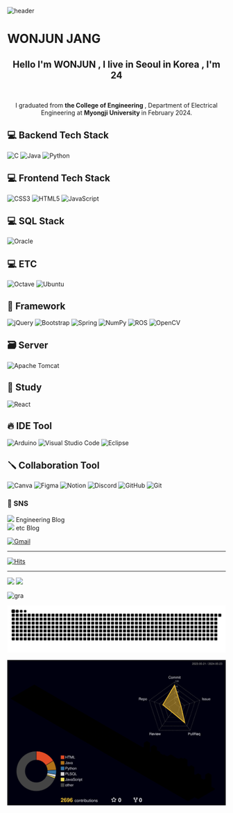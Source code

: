 ![header](https://capsule-render.vercel.app/api?type=cylinder&text=Juniel1299!)
 
 # WONJUN JANG

  
 <h2 align="center"> Hello I'm WONJUN , I live in Seoul in Korea , I'm 24</h2> <br>  
 <p align="center"> I graduated from <b> the College of Engineering </b>, Department of Electrical Engineering at <b> Myongji University </b> in February 2024. </p>

<h2>  💻 Backend Tech Stack </h2>
<div>

![C](https://img.shields.io/badge/c-%2300599C.svg?style=for-the-badge&logo=c&logoColor=white)
![Java](https://img.shields.io/badge/java-%23ED8B00.svg?style=for-the-badge&logo=openjdk&logoColor=white)
![Python](https://img.shields.io/badge/python-3670A0?style=for-the-badge&logo=python&logoColor=ffdd54)

</div>

<h2> 💻 Frontend Tech Stack </h2>
<div>
 
![CSS3](https://img.shields.io/badge/css3-%231572B6.svg?style=for-the-badge&logo=css3&logoColor=white)
![HTML5](https://img.shields.io/badge/html5-%23E34F26.svg?style=for-the-badge&logo=html5&logoColor=white)
![JavaScript](https://img.shields.io/badge/javascript-%23323330.svg?style=for-the-badge&logo=javascript&logoColor=%23F7DF1E)
 
</div>


<h2>💻 SQL Stack </h2>
<div>

 
![Oracle](https://img.shields.io/badge/Oracle-F80000?style=for-the-badge&logo=oracle&logoColor=white)
 
</div>

<h2> 💻 ETC </h2>
<div>

![Octave](https://img.shields.io/badge/OCTAVE-darkblue?style=for-the-badge&logo=octave&logoColor=fcd683)
![Ubuntu](https://img.shields.io/badge/Ubuntu-E95420?style=for-the-badge&logo=ubuntu&logoColor=white)

</div>



<h2> 🍿  Framework </h2>

<div>
 
![jQuery](https://img.shields.io/badge/jquery-%230769AD.svg?style=for-the-badge&logo=jquery&logoColor=white)
![Bootstrap](https://img.shields.io/badge/bootstrap-%238511FA.svg?style=for-the-badge&logo=bootstrap&logoColor=white)
![Spring](https://img.shields.io/badge/spring-%236DB33F.svg?style=for-the-badge&logo=spring&logoColor=white)
![NumPy](https://img.shields.io/badge/numpy-%23013243.svg?style=for-the-badge&logo=numpy&logoColor=white)
![ROS](https://img.shields.io/badge/ros-%230A0FF9.svg?style=for-the-badge&logo=ros&logoColor=white)
![OpenCV](https://img.shields.io/badge/opencv-%23white.svg?style=for-the-badge&logo=opencv&logoColor=white)

</div>
<h2>  🗃 Server</h2>


![Apache Tomcat](https://img.shields.io/badge/apache%20tomcat-%23F8DC75.svg?style=for-the-badge&logo=apache-tomcat&logoColor=black)



<h2> 📖 Study </h2>
<div>
 
![React](https://img.shields.io/badge/react-%2320232a.svg?style=for-the-badge&logo=react&logoColor=%2361DAFB)
</div>


<h2> 🔥 IDE Tool</h2>
<div>

 ![Arduino](https://img.shields.io/badge/-Arduino-00979D?style=for-the-badge&logo=Arduino&logoColor=white)
 ![Visual Studio Code](https://img.shields.io/badge/Visual%20Studio%20Code-0078d7.svg?style=for-the-badge&logo=visual-studio-code&logoColor=white)
 ![Eclipse](https://img.shields.io/badge/Eclipse-FE7A16.svg?style=for-the-badge&logo=Eclipse&logoColor=white)

</div>


<h2> 🪛 Collaboration Tool </h2>
<div>

 ![Canva](https://img.shields.io/badge/Canva-%2300C4CC.svg?style=for-the-badge&logo=Canva&logoColor=white)
 ![Figma](https://img.shields.io/badge/figma-%23F24E1E.svg?style=for-the-badge&logo=figma&logoColor=white)
![Notion](https://img.shields.io/badge/Notion-%23000000.svg?style=for-the-badge&logo=notion&logoColor=white)
![Discord](https://img.shields.io/badge/Discord-%235865F2.svg?style=for-the-badge&logo=discord&logoColor=white)
 ![GitHub](https://img.shields.io/badge/github-%23121011.svg?style=for-the-badge&logo=github&logoColor=white)
  ![Git](https://img.shields.io/badge/git-%23F05033.svg?style=for-the-badge&logo=git&logoColor=white)

</div>

 
<h3> 💌  SNS  </h3>
<div>
 <div>
 <a href="https://problem-child.tistory.com/">
 <img src="https://img.shields.io/badge/TIBLOG-Yellow?style=social&logo=TISTORY&LogoColor=09B3AF"/></a> <span> Engineering Blog </span>
 </div>
 <div>
 <a href="https://blog.naver.com/juniel1299">
<img src="https://img.shields.io/badge/NaverBlog-Green?style=social&logo=Naver&LogoColor=03C75A"/></a> <span> etc Blog</span>
 </div>
 <div> 

<a href="mailto:kkhw1202@gmail.com">
 
  ![Gmail](https://img.shields.io/badge/Gmail-D14836?style=for-the-badge&logo=gmail&logoColor=white)

</a>

 </div>
 
</div>                                                                                                        
<hr>

<div>
  
 [![Hits](https://hits.seeyoufarm.com/api/count/incr/badge.svg?url=https%3A%2F%2Fgithub.com%2Fjuniel1299&count_bg=%23E72727&title_bg=%233D88DB&icon=&icon_color=%23E7E7E7&title=hits&edge_flat=false)](https://hits.seeyoufarm.com) 
  


   </div>
<hr>
   
   <div>
    

  <img src="https://github-readme-stats.vercel.app/api/top-langs/?username=juniel1299&layout=compact&theme=gruvbox">
  <img src="https://github-readme-stats.vercel.app/api?username=juniel1299&show_icons=true&theme=gruvbox">
  
   </div>
   

  <div>
   
![gra](https://github-readme-activity-graph.vercel.app/graph?username=juniel1299&bg_color=000000&color=3366ff&line=A0153E&point=FF204E&area=true&hide_border=true)

</div>


  ![snake gif](https://github.com/juniel1299/juniel1299/blob/output/github-contribution-grid-snake.svg)

![](./profile-3d-contrib/profile-night-rainbow.svg)
